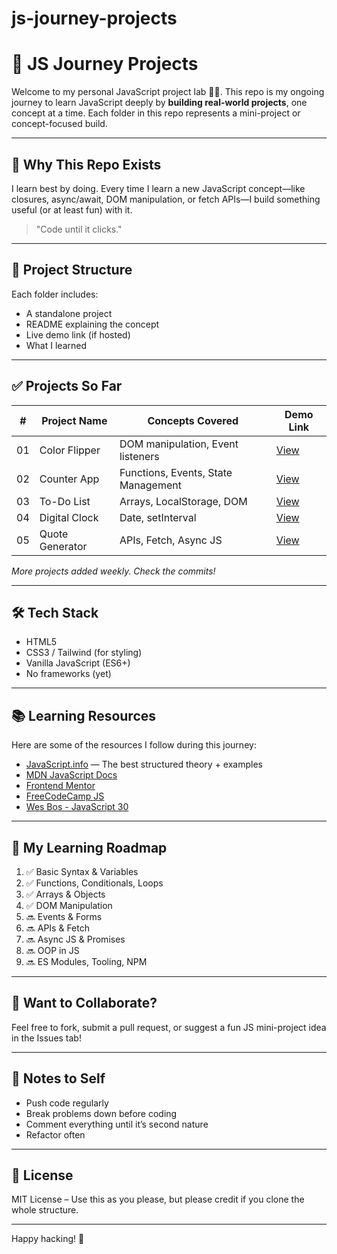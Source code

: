 # js-journey-projects

# 🚀 JS Journey Projects

Welcome to my personal JavaScript project lab 👨‍💻. This repo is my ongoing journey to learn JavaScript deeply by **building real-world projects**, one concept at a time. Each folder in this repo represents a mini-project or concept-focused build.

---

## 🧠 Why This Repo Exists

I learn best by doing. Every time I learn a new JavaScript concept—like closures, async/await, DOM manipulation, or fetch APIs—I build something useful (or at least fun) with it.

> "Code until it clicks."

---

## 📁 Project Structure

Each folder includes:
- A standalone project
- README explaining the concept
- Live demo link (if hosted)
- What I learned

---

## ✅ Projects So Far

| #  | Project Name            | Concepts Covered                     | Demo Link        |
|----|--------------------------|--------------------------------------|------------------|
| 01 | Color Flipper            | DOM manipulation, Event listeners    | [View](#)        |
| 02 | Counter App              | Functions, Events, State Management  | [View](#)        |
| 03 | To-Do List               | Arrays, LocalStorage, DOM            | [View](#)        |
| 04 | Digital Clock            | Date, setInterval                    | [View](#)        |
| 05 | Quote Generator          | APIs, Fetch, Async JS                | [View](#)        |

*More projects added weekly. Check the commits!*

---

## 🛠 Tech Stack

- HTML5
- CSS3 / Tailwind (for styling)
- Vanilla JavaScript (ES6+)
- No frameworks (yet)

---

## 📚 Learning Resources

Here are some of the resources I follow during this journey:

- [JavaScript.info](https://javascript.info/) — The best structured theory + examples
- [MDN JavaScript Docs](https://developer.mozilla.org/en-US/docs/Web/JavaScript)
- [Frontend Mentor](https://www.frontendmentor.io/)
- [FreeCodeCamp JS](https://www.freecodecamp.org/learn/javascript-algorithms-and-data-structures/)
- [Wes Bos - JavaScript 30](https://javascript30.com/)

---

## 🧭 My Learning Roadmap

1. ✅ Basic Syntax & Variables
2. ✅ Functions, Conditionals, Loops
3. ✅ Arrays & Objects
4. ✅ DOM Manipulation
5. 🔜 Events & Forms
6. 🔜 APIs & Fetch
7. 🔜 Async JS & Promises
8. 🔜 OOP in JS
9. 🔜 ES Modules, Tooling, NPM

---

## 🤝 Want to Collaborate?

Feel free to fork, submit a pull request, or suggest a fun JS mini-project idea in the Issues tab!

---

## 📌 Notes to Self

- Push code regularly
- Break problems down before coding
- Comment everything until it’s second nature
- Refactor often

---

## 📄 License

MIT License – Use this as you please, but please credit if you clone the whole structure.

---

Happy hacking! 🚀
